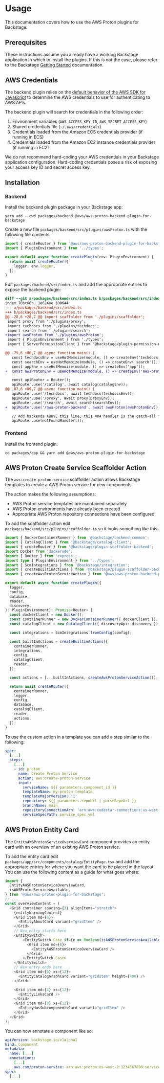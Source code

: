 # Usage

This documentation covers how to use the AWS Proton plugins for Backstage.

## Prerequisites

These instructions assume you already have a working Backstage application in which to install the plugins. If this is not the case, please refer to the Backstage [Getting Started](https://backstage.io/docs/getting-started/) documentation.

## AWS Credentials

The backend plugin relies on the [default behavior of the AWS SDK for Javascript](https://docs.aws.amazon.com/sdk-for-javascript/v3/developer-guide/setting-credentials-node.html) to determine the AWS credentials to use for authenticating to AWS APIs.

The backend plugin will search for credentials in the following order:

1. Environment variables (`AWS_ACCESS_KEY_ID`, `AWS_SECRET_ACCESS_KEY`)
1. Shared credentials file (`~/.aws/credentials`)
1. Credentials loaded from the Amazon ECS credentials provider (if running in ECS)
1. Credentials loaded from the Amazon EC2 instance credentials provider (if running in EC2)

We do not recommend hard-coding your AWS credentials in your Backstage application configuration. Hard-coding credentials poses a risk of exposing your access key ID and secret access key.

## Installation

### Backend

Install the backend plugin package in your Backstage app:

```
yarn add --cwd packages/backend @aws/aws-proton-backend-plugin-for-backstage
```

Create a new file `packages/backend/src/plugins/awsProton.ts` with the following file contents:

```typescript
import { createRouter } from '@aws/aws-proton-backend-plugin-for-backstage';
import { PluginEnvironment } from '../types';

export default async function createPlugin(env: PluginEnvironment) {
  return await createRouter({
    logger: env.logger,
  });
}
```

Edit `packages/backend/src/index.ts` and add the appropriate entries to expose the backend plugin:

```diff
diff --git a/packages/backend/src/index.ts b/packages/backend/src/index.ts
index 70bc66b..1e624ae 100644
--- a/packages/backend/src/index.ts
+++ b/packages/backend/src/index.ts
@@ -28,6 +28,7 @@ import scaffolder from './plugins/scaffolder';
 import proxy from './plugins/proxy';
 import techdocs from './plugins/techdocs';
 import search from './plugins/search';
+import awsProton from './plugins/awsProton';
 import { PluginEnvironment } from './types';
 import { ServerPermissionClient } from '@backstage/plugin-permission-node';

@@ -79,6 +80,7 @@ async function main() {
   const techdocsEnv = useHotMemoize(module, () => createEnv('techdocs'));
   const searchEnv = useHotMemoize(module, () => createEnv('search'));
   const appEnv = useHotMemoize(module, () => createEnv('app'));
+  const awsProtonEnv = useHotMemoize(module, () => createEnv('aws-proton-backend'));

   const apiRouter = Router();
   apiRouter.use('/catalog', await catalog(catalogEnv));
@@ -87,6 +89,7 @@ async function main() {
   apiRouter.use('/techdocs', await techdocs(techdocsEnv));
   apiRouter.use('/proxy', await proxy(proxyEnv));
   apiRouter.use('/search', await search(searchEnv));
+  apiRouter.use('/aws-proton-backend', await awsProton(awsProtonEnv));

   // Add backends ABOVE this line; this 404 handler is the catch-all fallback
   apiRouter.use(notFoundHandler());
```

### Frontend

Install the frontend plugin:

```
cd packages/app && yarn add @aws/aws-proton-plugin-for-backstage
```

## AWS Proton Create Service Scaffolder Action

The `aws:create-proton-service` scaffolder action allows Backstage templates to create a AWS Proton service for new components.

The action makes the following assumptions:
- AWS Proton service templates are maintained separately
- AWS Proton environments have already been created
- Appropriate AWS Proton repository connections have been configured

To add the scaffolder action edit `packages/backend/src/plugins/scaffolder.ts` so it looks something like this:

```typescript
import { DockerContainerRunner } from '@backstage/backend-common';
import { CatalogClient } from '@backstage/catalog-client';
import { createRouter } from '@backstage/plugin-scaffolder-backend';
import Docker from 'dockerode';
import { Router } from 'express';
import type { PluginEnvironment } from '../types';
import { ScmIntegrations } from '@backstage/integration';
import { createBuiltinActions } from '@backstage/plugin-scaffolder-backend';
import { createAwsProtonServiceAction } from '@aws/aws-proton-backend-plugin-for-backstage'; // Import the action

export default async function createPlugin({
  logger,
  config,
  database,
  reader,
  discovery,
}: PluginEnvironment): Promise<Router> {
  const dockerClient = new Docker();
  const containerRunner = new DockerContainerRunner({ dockerClient });
  const catalogClient = new CatalogClient({ discoveryApi: discovery });

  const integrations = ScmIntegrations.fromConfig(config);

  const builtInActions = createBuiltinActions({
    containerRunner,
    integrations,
    config,
    catalogClient,
    reader,
  });

  const actions = [...builtInActions, createAwsProtonServiceAction()]; // Add the action to the built-in actions

  return await createRouter({
    containerRunner,
    logger,
    config,
    database,
    catalogClient,
    reader,
    actions,
  });
}
```

To use the custom action in a template you can add a step similar to the following:

```yaml
spec:
  [...]
  steps:
    [...]
    - id: proton
      name: Create Proton Service
      action: aws:create-proton-service
      input:
        serviceName: ${{ parameters.component_id }}
        templateName: my-proton-template
        templateMajorVersion: '1'
        repository: ${{ parameters.repoUrl | parseRepoUrl }}
        branchName: main
        repositoryConnectionArn: 'arn:aws:codestar-connections:us-west-2:1234567890:connection/4dde5c82-51d6-4ea9-918e-03aed6971ff3'
        serviceSpecPath: service_spec.yml
```

## AWS Proton Entity Card

The `EntityAWSProtonServiceOverviewCard` component provides an entity card with an overview of an existing AWS Proton service.

To add the entity card edit `packages/app/src/components/catalog/EntityPage.tsx` and add the appropriate entries for where you want the card to be placed in the layout. You can use the following content as a guide for what goes where:

```typescript
import {
  EntityAWSProtonServiceOverviewCard,
  isAWSProtonServiceAvailable,
} from '@aws/aws-proton-plugin-for-backstage';
// ...
const overviewContent = (
  <Grid container spacing={3} alignItems="stretch">
    {entityWarningContent}
    <Grid item md={6}>
      <EntityAboutCard variant="gridItem" />
    </Grid>
    // New entry starts here
    <EntitySwitch>
        <EntitySwitch.Case if={e => Boolean(isAWSProtonServiceAvailable(e))}>
          <Grid item md={6}>
            <EntityAWSProtonServiceOverviewCard />
          </Grid>
        </EntitySwitch.Case>
    </EntitySwitch>
    // New entry ends here
    <Grid item md={6} xs={12}>
      <EntityCatalogGraphCard variant="gridItem" height={400} />
    </Grid>

    <Grid item md={4} xs={12}>
      <EntityLinksCard />
    </Grid>
    <Grid item md={8} xs={12}>
      <EntityHasSubcomponentsCard variant="gridItem" />
    </Grid>
  </Grid>
);
```

You can now annotate a component like so:

```yaml
apiVersion: backstage.io/v1alpha1
kind: Component
metadata:
  name: [...]
  annotations:
    [...]
    aws.com/proton-service: arn:aws:proton:us-west-2:1234567890:service/my-proton-service
spec:
  [...]
```